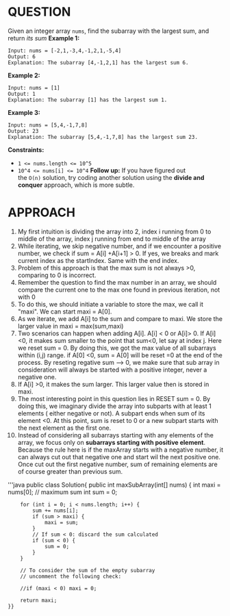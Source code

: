 # QUESTION
Given an integer array `nums`, find the subarray with the largest sum, and return *its sum*
**Example 1:**
```
Input: nums = [-2,1,-3,4,-1,2,1,-5,4]
Output: 6
Explanation: The subarray [4,-1,2,1] has the largest sum 6.

```
**Example 2:**
```
Input: nums = [1]
Output: 1
Explanation: The subarray [1] has the largest sum 1.
```
**Example 3:**
```
Input: nums = [5,4,-1,7,8]
Output: 23
Explanation: The subarray [5,4,-1,7,8] has the largest sum 23.
```
**Constraints:**
- `1 <= nums.length <= 10^5`
- `10^4 <= nums[i] <= 10^4`
**Follow up:** If you have figured out the `O(n)` solution, try coding another solution using the **divide and conquer** approach, which is more subtle.

# APPROACH
1. My first intuition is dividing the array into 2, index i running from 0 to middle of the array, index j running from end to middle of the array
2. While iterating, we skip negative number, and if we encounter a positive number, we check if sum = A[i] +A[i+1] > 0. If yes, we breaks and mark current index as the startIndex. Same with the end index.
3. Problem of this approach is that the max sum is not always >0, comparing to 0 is incorrect.
4. Remember the question to find the max number in an array, we should compare the current one to the max one found in previous iteration, not with 0
5. To do this, we should initiate a variable to store the max, we call it "maxi". We can start maxi = A[0].
6. As we iterate, we add A[i]  to the sum and compare to maxi. We store the larger value in maxi = max(sum,maxi)
7. Two scenarios can happen when adding A[i]. A[i] < 0 or A[i]> 0. If A[i] <0, it makes sum smaller to the point that sum<0, let say at index j. Here we reset sum = 0. By doing this, we got the max value of all subarrays within (i,j) range. if A[0] <0, sum = A[0] will be reset =0 at the end of the process. By reseting regative sum --> 0, we make sure that sub array in consideration will always be started with a positive integer, never a negative one. 
8. If A[i] >0, it makes the sum larger. This larger value then is stored in maxi. 
9. The most interesting point in this question lies in RESET sum = 0. By doing this, we imaginary divide the array into subparts with at least 1 elements ( either negative or not). A subpart ends when sum of its element <0. At this point, sum is reset to 0 or a new subpart starts with the next element as the first one. 
10. Instead of considering all subarrays starting with any elements of the array, we focus only on **subarrays starting with positive element**. Because the rule here is if the maxArray starts with a negative number, it can always cut out that negative one and start wil the next positive one. Once cut out the first negative number, sum of remaining elements are of course greater than previous sum. 

'''java
public class Solution{
    public int maxSubArray(int[] nums) {
        int maxi = nums[0]; // maximum sum
        int sum = 0;

        for (int i = 0; i < nums.length; i++) {
            sum += nums[i];
            if (sum > maxi) {
                maxi = sum;
            }
            // If sum < 0: discard the sum calculated
            if (sum < 0) {
                sum = 0;
            }
        }

        // To consider the sum of the empty subarray
        // uncomment the following check:

        //if (maxi < 0) maxi = 0;

        return maxi;
    }}